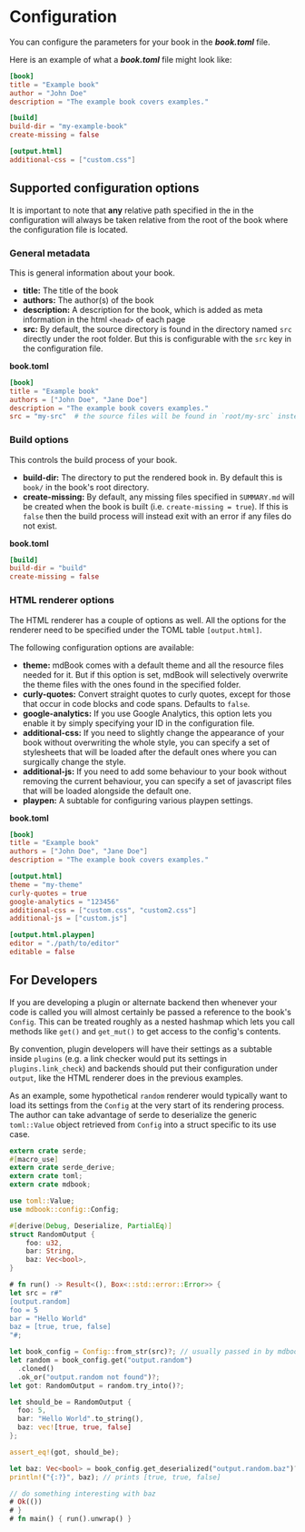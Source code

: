 # Configuration

You can configure the parameters for your book in the ***book.toml*** file.

Here is an example of what a ***book.toml*** file might look like:

```toml
[book]
title = "Example book"
author = "John Doe"
description = "The example book covers examples."

[build]
build-dir = "my-example-book"
create-missing = false

[output.html]
additional-css = ["custom.css"]
```

## Supported configuration options

It is important to note that **any** relative path specified in the in the configuration will
always be taken relative from the root of the book where the configuration file is located.


### General metadata

This is general information about your book.

- **title:** The title of the book
- **authors:** The author(s) of the book
- **description:** A description for the book, which is added as meta
  information in the html `<head>` of each page
- **src:** By default, the source directory is found in the directory named
  `src` directly under the root folder. But this is configurable with the `src`
  key in the configuration file.

**book.toml**
```toml
[book]
title = "Example book"
authors = ["John Doe", "Jane Doe"]
description = "The example book covers examples."
src = "my-src"  # the source files will be found in `root/my-src` instead of `root/src`
```

### Build options

This controls the build process of your book.

- **build-dir:** The directory to put the rendered book in. By default this is
  `book/` in the book's root directory.
- **create-missing:** By default, any missing files specified in `SUMMARY.md`
  will be created when the book is built (i.e. `create-missing = true`). If this
  is `false` then the build process will instead exit with an error if any files
  do not exist.

**book.toml**
```toml
[build]
build-dir = "build"
create-missing = false
```

### HTML renderer options
The HTML renderer has a couple of options as well. All the options for the
renderer need to be specified under the TOML table `[output.html]`.

The following configuration options are available:

- **theme:** mdBook comes with a default theme and all the resource files
  needed for it. But if this option is set, mdBook will selectively overwrite
  the theme files with the ones found in the specified folder.
- **curly-quotes:** Convert straight quotes to curly quotes, except for
  those that occur in code blocks and code spans. Defaults to `false`.
- **google-analytics:** If you use Google Analytics, this option lets you
  enable it by simply specifying your ID in the configuration file.
- **additional-css:** If you need to slightly change the appearance of your
  book without overwriting the whole style, you can specify a set of
  stylesheets that will be loaded after the default ones where you can
  surgically change the style.
- **additional-js:** If you need to add some behaviour to your book without
  removing the current behaviour, you can specify a set of javascript files
  that will be loaded alongside the default one.
- **playpen:** A subtable for configuring various playpen settings.

**book.toml**
```toml
[book]
title = "Example book"
authors = ["John Doe", "Jane Doe"]
description = "The example book covers examples."

[output.html]
theme = "my-theme"
curly-quotes = true
google-analytics = "123456"
additional-css = ["custom.css", "custom2.css"]
additional-js = ["custom.js"]

[output.html.playpen]
editor = "./path/to/editor"
editable = false
```


## For Developers

If you are developing a plugin or alternate backend then whenever your code is
called you will almost certainly be passed a reference to the book's `Config`. 
This can be treated roughly as a nested hashmap which lets you call methods like
`get()` and `get_mut()` to get access to the config's contents.

By convention, plugin developers will have their settings as a subtable inside
`plugins` (e.g. a link checker would put its settings in `plugins.link_check`) 
and backends should put their configuration under `output`, like the HTML 
renderer does in the previous examples.

As an example, some hypothetical `random` renderer would typically want to load
its settings from the `Config` at the very start of its rendering process. The
author can take advantage of serde to deserialize the generic `toml::Value` 
object retrieved from `Config` into a struct specific to its use case.

```rust
extern crate serde;
#[macro_use]
extern crate serde_derive;
extern crate toml;
extern crate mdbook;

use toml::Value;
use mdbook::config::Config;

#[derive(Debug, Deserialize, PartialEq)]
struct RandomOutput {
    foo: u32,
    bar: String,
    baz: Vec<bool>,
}

# fn run() -> Result<(), Box<::std::error::Error>> {
let src = r#"
[output.random]
foo = 5
bar = "Hello World"
baz = [true, true, false]
"#;

let book_config = Config::from_str(src)?; // usually passed in by mdbook
let random = book_config.get("output.random")
  .cloned()
  .ok_or("output.random not found")?;
let got: RandomOutput = random.try_into()?; 

let should_be = RandomOutput {
  foo: 5,
  bar: "Hello World".to_string(),
  baz: vec![true, true, false]
};

assert_eq!(got, should_be);

let baz: Vec<bool> = book_config.get_deserialized("output.random.baz")?;
println!("{:?}", baz); // prints [true, true, false]

// do something interesting with baz
# Ok(())
# }
# fn main() { run().unwrap() }
```
